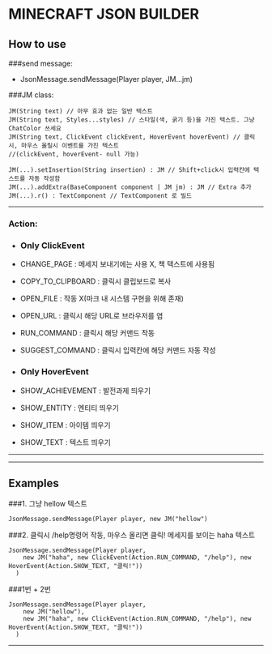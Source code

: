 # MINECRAFT JSON BUILDER

## How to use

###send message: 
-    JsonMessage.sendMessage(Player player, JM...jm)


###JM class:
```
JM(String text) // 아무 효과 없는 일반 텍스트
JM(String text, Styles...styles) // 스타일(색, 굵기 등)을 가진 텍스트. 그냥 ChatColor 쓰세요
JM(String text, ClickEvent clickEvent, HoverEvent hoverEvent) // 클릭시, 마우스 올릴시 이벤트를 가진 텍스트
//(clickEvent, hoverEvent- null 가능)

JM(...).setInsertion(String insertion) : JM // Shift+click시 입력칸에 텍스트를 자동 작성함
JM(...).addExtra(BaseComponent component | JM jm) : JM // Extra 추가
JM(...).r() : TextComponent // TextComponent 로 빌드
```

---
### Action:

* ### Only ClickEvent
* CHANGE_PAGE : 메세지 보내기에는 사용 X, 책 텍스트에 사용됨
* COPY_TO_CLIPBOARD : 클릭시 클립보드로 복사
* OPEN_FILE : 작동 X(마크 내 시스템 구현을 위해 존재)
* OPEN_URL : 클릭시 해당 URL로 브라우저를 염
* RUN_COMMAND : 클릭시 해당 커맨드 작동
* SUGGEST_COMMAND : 클릭시 입력칸에 해당 커맨드 자동 작성

* ### Only HoverEvent
* SHOW_ACHIEVEMENT : 발전과제 띄우기
* SHOW_ENTITY : 엔티티 띄우기
* SHOW_ITEM : 아이템 띄우기
* SHOW_TEXT : 텍스트 띄우기
---

---
## Examples

###1. 그냥 hellow 텍스트
```
JsonMessage.sendMessage(Player player, new JM("hellow")
```
###2. 클릭시 /help명령어 작동, 마우스 올리면 클릭! 메세지를 보이는 haha 텍스트
```
JsonMessage.sendMessage(Player player,
    new JM("haha", new ClickEvent(Action.RUN_COMMAND, "/help"), new HoverEvent(Action.SHOW_TEXT, "클릭!"))
  )
```
###1번 + 2번
```
JsonMessage.sendMessage(Player player,
    new JM("hellow"),
    new JM("haha", new ClickEvent(Action.RUN_COMMAND, "/help"), new HoverEvent(Action.SHOW_TEXT, "클릭!"))
  )
```
---